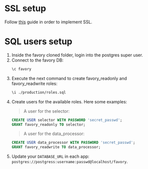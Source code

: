 # SSL setup
Follow [this](https://gist.github.com/kocisov/2a9567eb51b83dfef48efce02ef3ab06) guide in order to implement SSL.
# SQL users setup
1. Inside the favory cloned folder, login into the postgres super user.
2. Connect to the favory DB:
    ```bash
    \c favory
    ```
3. Execute the next command to create favory_readonly and favory_readwrite roles:
    ```bash
    \i ./production/roles.sql
    ```
4. Create users for the available roles. Here some examples:
    > A user for the selector:
    ```sql
    CREATE USER selector WITH PASSWORD 'secret_passwd';
    GRANT favory_readonly TO selector;
    ``` 
    > A user for the data_processor:
    ```sql
    CREATE USER data_processor WITH PASSWORD 'secret_passwd';
    GRANT favory_readwrite TO data_processor;
    ```
5. Update your `DATABASE_URL` in each app: `postgres://postgress:username:passwd@localhost/favory`.